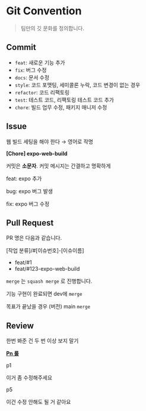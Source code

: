 # Git Convention

> 팀만의 깃 문화를 정의합니다.

## Commit

- `feat`: 새로운 기능 추가
- `fix`: 버그 수정
- `docs`: 문서 수정
- `style`: 코드 포맷팅, 세미콜론 누락, 코드 변경이 없는 경우
- `refactor`: 코드 리팩토링
- `test`: 테스트 코드, 리팩토링 테스트 코드 추가
- `chore`: 빌드 업무 수정, 패키지 매니저 수정

## Issue

웹 빌드 세팅을 해야 한다 → 영어로 작명

**[Chore] expo-web-build**

커밋은 **소문자**. 커밋 메시지는 간결하고 명확하게

feat: expo 추가

bug: expo 버그 발생

fix: expo 버그 수정

## Pull Request

PR 명은 다음과 같습니다.

[작업 분류]/#[이슈번호]-[이슈이름]

- feat/#1
- feat/#123-expo-web-build

`merge` 는 `squash merge` 로 진행합니다.

기능 구현이 완료되면 dev에 `merge`

목표가 끝났을 경우 (버전) main `merge`

## Review

한번 봐준 건 두 번 이상 보지 말기

[**Pn 룰**](https://blog.banksalad.com/tech/banksalad-code-review-culture/)

p1

이거 좀 수정해주세요

p5

이건 수정 안해도 될 거 같아요
